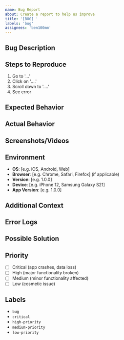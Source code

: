 ```yaml
---
name: Bug Report
about: Create a report to help us improve
title: '[BUG] '
labels: 'bug'
assignees: 'ben100mm'
---
```


## Bug Description
<!-- A clear and concise description of what the bug is -->

## Steps to Reproduce
<!-- Steps to reproduce the behavior -->
1. Go to '...'
2. Click on '....'
3. Scroll down to '....'
4. See error

## Expected Behavior
<!-- A clear and concise description of what you expected to happen -->

## Actual Behavior
<!-- A clear and concise description of what actually happened -->

## Screenshots/Videos
<!-- If applicable, add screenshots or videos to help explain your problem -->

## Environment
<!-- Please complete the following information -->
- **OS**: [e.g. iOS, Android, Web]
- **Browser**: [e.g. Chrome, Safari, Firefox] (if applicable)
- **Version**: [e.g. 1.0.0]
- **Device**: [e.g. iPhone 12, Samsung Galaxy S21]
- **App Version**: [e.g. 1.0.0]

## Additional Context
<!-- Add any other context about the problem here -->

## Error Logs
<!-- If applicable, add error logs or stack traces -->

## Possible Solution
<!-- If you have suggestions on how to fix the bug, please describe them here -->

## Priority
<!-- Mark the relevant option with an "x" -->
- [ ] Critical (app crashes, data loss)
- [ ] High (major functionality broken)
- [ ] Medium (minor functionality affected)
- [ ] Low (cosmetic issue)

## Labels
<!-- Add relevant labels -->
- `bug`
- `critical`
- `high-priority`
- `medium-priority`
- `low-priority`
